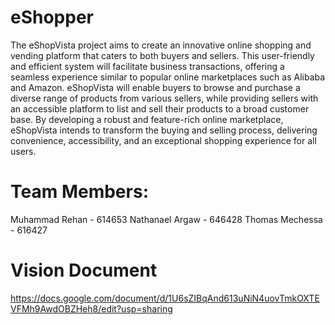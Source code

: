 # eShopper
The eShopVista project aims to create an innovative online shopping and vending platform that caters to both buyers and sellers. This user-friendly and efficient system will facilitate business transactions, offering a seamless experience similar to popular online marketplaces such as Alibaba and Amazon. eShopVista will enable buyers to browse and purchase a diverse range of products from various sellers, while providing sellers with an accessible platform to list and sell their products to a broad customer base. By developing a robust and feature-rich online marketplace, eShopVista intends to transform the buying and selling process, delivering convenience, accessibility, and an exceptional shopping experience for all users.

# Team Members:
Muhammad Rehan - 614653
Nathanael Argaw - 646428
Thomas Mechessa - 616427

# Vision Document
https://docs.google.com/document/d/1U6sZIBqAnd613uNiN4uovTmkOXTEVFMh9AwdOBZHeh8/edit?usp=sharing
